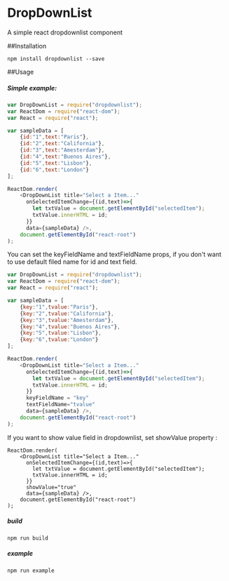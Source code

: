 # DropDownList
A simple react dropdownlist component

##Installation

```
npm install dropdownlist --save
```

##Usage

##### Simple example:
```javascript
var DropDownList = require("dropdownlist");
var ReactDom = require("react-dom");
var React = require("react");

var sampleData = [
    {id:"1",text:"Paris"},
    {id:"2",text:"California"},
    {id:"3",text:"Amesterdam"},
    {id:"4",text:"Buenos Aires"},
    {id:"5",text:"Lisbon"},
    {id:"6",text:"London"}
];

ReactDom.render(
    <DropDownList title="Select a Item..."
      onSelectedItemChange={(id,text)=>{
        let txtValue = document.getElementById("selectedItem");
        txtValue.innerHTML = id;
      }}
      data={sampleData} />,
    document.getElementById("react-root")
);

```

You can set the keyFieldName and textFieldName props, if you don't want to use default filed name for id and text field.

```javascript
var DropDownList = require("dropdownlist");
var ReactDom = require("react-dom");
var React = require("react");

var sampleData = [
    {key:"1",tvalue:"Paris"},
    {key:"2",tvalue:"California"},
    {key:"3",tvalue:"Amesterdam"},
    {key:"4",tvalue:"Buenos Aires"},
    {key:"5",tvalue:"Lisbon"},
    {key:"6",tvalue:"London"}
];

ReactDom.render(
    <DropDownList title="Select a Item..."
      onSelectedItemChange={(id,text)=>{
        let txtValue = document.getElementById("selectedItem");
        txtValue.innerHTML = id;
      }}
      keyFieldName = "key"
      textFieldName="tvalue"
      data={sampleData} />,
    document.getElementById("react-root")
);

```

If you want to show value field in dropdownlist, set showValue property :
```
ReactDom.render(
    <DropDownList title="Select a Item..."
      onSelectedItemChange={(id,text)=>{
        let txtValue = document.getElementById("selectedItem");
        txtValue.innerHTML = id;
      }}
      showValue="true"
      data={sampleData} />,
    document.getElementById("react-root")
);

```

##### build

```
npm run build

```

##### example

```
npm run example

```
